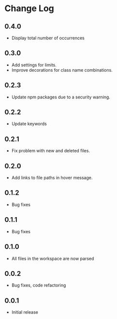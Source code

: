 # Change Log

## 0.4.0

- Display total number of occurrences

## 0.3.0

- Add settings for limits.
- Improve decorations for class name combinations.

## 0.2.3

- Update npm packages due to a security warning.

## 0.2.2

- Update keywords

## 0.2.1

- Fix problem with new and deleted files.

## 0.2.0

- Add links to file paths in hover message.

## 0.1.2

- Bug fixes

## 0.1.1

- Bug fixes

## 0.1.0

- All files in the workspace are now parsed

## 0.0.2

- Bug fixes, code refactoring

## 0.0.1

- Initial release
